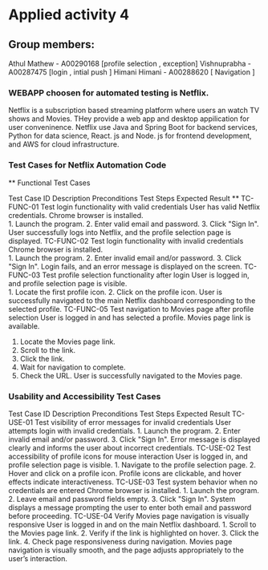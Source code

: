# Applied activity 4
## Group members: 
Athul Mathew - A00290168 [profile selection , exception]
Vishnuprabha - A00287475 [login , intial push ]
Himani Himani - A00288620 [ Navigation ]

### WEBAPP choosen for automated testing is Netflix.
Netflix is a subscription based streaming platform where users an watch TV shows and Movies. THey provide a web app and desktop appilication for user conveninence. Netflix use Java and Spring Boot for backend services, Python for data science, React. js and Node. js for frontend development, and AWS for cloud infrastructure.

### Test Cases for Netflix Automation Code
** Functional Test Cases

Test Case ID	Description	Preconditions	Test Steps	Expected Result
**
 TC-FUNC-01	Test login functionality with valid credentials	User has valid Netflix credentials. Chrome browser is installed.	
    1. Launch the program.
    2. Enter valid email and password.
    3. Click "Sign In".	User successfully logs into Netflix, and the profile selection page is displayed.
TC-FUNC-02	Test login functionality with invalid credentials	Chrome browser is installed.	
    1. Launch the program.
    2. Enter invalid email and/or password.
    3. Click "Sign In".	Login fails, and an error message is displayed on the screen.
TC-FUNC-03	Test profile selection functionality after login	User is logged in, and profile selection page is visible.	
    1. Locate the first profile icon.
    2. Click on the profile icon.	User is successfully navigated to the main Netflix dashboard corresponding to the selected profile.
TC-FUNC-05	Test navigation to Movies page after profile selection	User is logged in and has selected a profile. Movies page link is available.	
  1. Locate the Movies page link.
  2. Scroll to the link.
  3. Click the link.
  4. Wait for navigation to complete.
  5. Check the URL.	User is successfully navigated to the Movies page.


### Usability and Accessibility Test Cases
Test Case ID	Description	Preconditions	Test Steps	Expected Result
TC-USE-01	Test visibility of error messages for invalid credentials	User attempts login with invalid credentials.	1. Launch the program.
2. Enter invalid email and/or password.
3. Click "Sign In".	Error message is displayed clearly and informs the user about incorrect credentials.
TC-USE-02	Test accessibility of profile icons for mouse interaction	User is logged in, and profile selection page is visible.	1. Navigate to the profile selection page.
2. Hover and click on a profile icon.	Profile icons are clickable, and hover effects indicate interactiveness.
TC-USE-03	Test system behavior when no credentials are entered	Chrome browser is installed.	1. Launch the program.
2. Leave email and password fields empty.
3. Click "Sign In".	System displays a message prompting the user to enter both email and password before proceeding.
TC-USE-04	Verify Movies page navigation is visually responsive	User is logged in and on the main Netflix dashboard.	1. Scroll to the Movies page link.
2. Verify if the link is highlighted on hover.
3. Click the link.
4. Check page responsiveness during navigation.	Movies page navigation is visually smooth, and the page adjusts appropriately to the user’s interaction.
